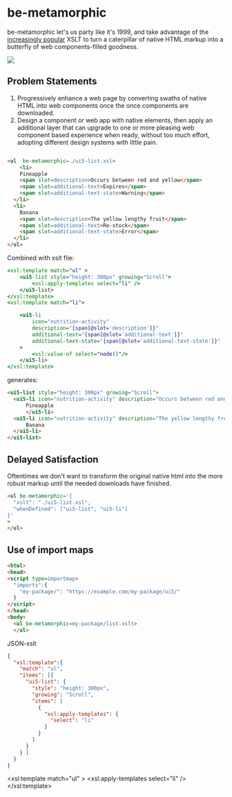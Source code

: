 # be-metamorphic 

be-metamorphic let's us party like it's 1999, and take advantage of the [increasingly popular](https://www.chromestatus.com/metrics/feature/timeline/popularity/79) XSLT to turn a caterpillar of native HTML markup into a butterfly of web components-filled goodness.

<a href="https://nodei.co/npm/be-netaniroguc/"><img src="https://nodei.co/npm/be-metamorphic.png"></a>

## Problem Statements

1.  Progressively enhance a web page by converting swaths of native HTML into web components once the once components are downloaded.
2.  Design a component or web app with native elements, then apply an additional layer that can upgrade to one or more pleasing web component based experience when ready, without too much effort, adopting different design systems with little pain.

```html

<ul  be-metamorphic=./ui5-list.xsl>
	<li>
    Pineapple
    <span slot=description>Occurs between red and yellow</span>
    <span slot=additional-text>Expires</span>
    <span slot=additional-text-state>Warning</span>
  </li>
  <li>
    Banana
    <span slot=description>The yellow lengthy fruit</span>
    <span slot=additional-text>Re-stock</span>
    <span slot=additional-text-state>Error</span>   
  </li>
</ul>

```

Combined with xslt file:

```xslt
<xsl:template match="ul" >
    <ui5-list style="height: 300px" growing="Scroll">
        <xsl:apply-templates select="li" />
    </ui5-list>
</xsl:template>
<xsl:template match="li">

    <ui5-li 
        icon="nutrition-activity" 
        description="{span[@slot='description']}" 
        additional-text="{span[@slot='additional-text']}"
        additional-text-state="{span[@slot='additional-text-state']}"
    >
        <xsl:value-of select="node()"/>
    </ui5-li>
</xsl:template>
```

generates:

```html
<ui5-list style="height: 300px" growing="Scroll">
  <ui5-li icon="nutrition-activity" description="Occurs between red and yellow" additional-text="Expires" additional-text-state="Warning">
      Pineapple
      </ui5-li>
  <ui5-li icon="nutrition-activity" description="The yellow lengthy fruit" additional-text="Re-stock" additional-text-state="Error">
      Banana
  </ui5-li>
</ui5-list>
```

## Delayed Satisfaction

Oftentimes we don't want to transform the original native html into the more robust markup until the needed downloads have finished. 

```html
<ul be-metamorphic='{
  "xslt": "./ui5-list.xsl",
  "whenDefined": ["ui5-list", "ui5-li"]
}'
>
</ul>
```

## Use of import maps

```html
<html>
<head>
<script type=importmap>
  "imports":{
    "my-package/": "https://example.com/my-package/ui5/"
  }
</script>
</head>
<body>
  <ul be-metamorphic=my-package/list.xslt>
  </ul>
```



JSON-xslt

```JSON
{
  "xsl:template":{
    "match": "ul",
    "items": [{
      "ui5-list": {
        "style": "height: 300px",
        "growing": "Scroll",
        "items": [
          {
            "xsl:apply-templates": {
              "select": "li"
            }
          }
        ]
      }
    } ]
  }
}

```
<xsl:template match="ul" >
    <ui5-list style="height: 300px" growing="Scroll">
        <xsl:apply-templates select="li" />
    </ui5-list>
</xsl:template>
